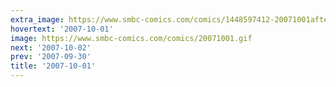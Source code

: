```yaml
---
extra_image: https://www.smbc-comics.com/comics/1448597412-20071001after.png
hovertext: '2007-10-01'
image: https://www.smbc-comics.com/comics/20071001.gif
next: '2007-10-02'
prev: '2007-09-30'
title: '2007-10-01'
---
```

